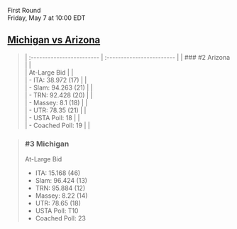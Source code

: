 First Round  
Friday, May 7 at 10:00 EDT
## [Michigan vs Arizona](https://www.ncaa.com/game/5833388) 

> | :------------------------ | :------------------------ |
> | ### #2 Arizona            | |  
> | At-Large Bid              | |  
> | - ITA: 38.972 (17)        | |  
> | - Slam: 94.263 (21)       | |  
> | - TRN: 92.428 (20)        | |  
> | - Massey: 8.1 (18)        | |  
> | - UTR: 78.35 (21)         | |  
> | - USTA Poll: 18           | |  
> | - Coached Poll: 19        | |  

> ### #3 Michigan  
> At-Large Bid  
> - ITA: 15.168 (46)  
> - Slam: 96.424 (13)  
> - TRN: 95.884 (12)  
> - Massey: 8.22 (14)  
> - UTR: 78.65 (18)  
> - USTA Poll: T10  
> - Coached Poll: 23  